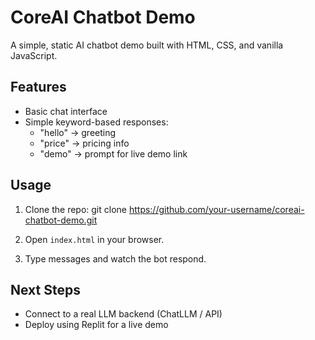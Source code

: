 # CoreAI Chatbot Demo

A simple, static AI chatbot demo built with HTML, CSS, and vanilla JavaScript.

## Features
- Basic chat interface
- Simple keyword-based responses:
  - "hello" → greeting
  - "price" → pricing info
  - "demo" → prompt for live demo link

## Usage
1. Clone the repo:
git clone https://github.com/your-username/coreai-chatbot-demo.git


2. Open `index.html` in your browser.
3. Type messages and watch the bot respond.

## Next Steps
- Connect to a real LLM backend (ChatLLM / API)
- Deploy using Replit for a live demo

